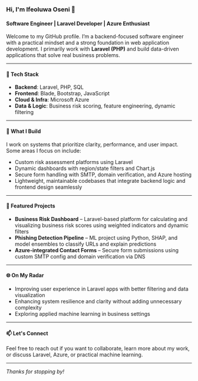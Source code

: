 ### Hi, I'm Ifeoluwa Oseni 👋  
#### Software Engineer | Laravel Developer | Azure Enthusiast

Welcome to my GitHub profile. I’m a backend-focused software engineer with a practical mindset and a strong foundation in web application development. I primarily work with **Laravel (PHP)** and build data-driven applications that solve real business problems.

---

#### 🧰 Tech Stack  
- **Backend**: Laravel, PHP, SQL  
- **Frontend**: Blade, Bootstrap, JavaScript  
- **Cloud & Infra**: Microsoft Azure  
- **Data & Logic**: Business risk scoring, feature engineering, dynamic filtering

---

#### 🧱 What I Build  
I work on systems that prioritize clarity, performance, and user impact. Some areas I focus on include:  
- Custom risk assessment platforms using Laravel  
- Dynamic dashboards with region/state filters and Chart.js  
- Secure form handling with SMTP, domain verification, and Azure hosting  
- Lightweight, maintainable codebases that integrate backend logic and frontend design seamlessly

---

#### 📌 Featured Projects  
- **Business Risk Dashboard** – Laravel-based platform for calculating and visualizing business risk scores using weighted indicators and dynamic filters  
- **Phishing Detection Pipeline** – ML project using Python, SHAP, and model ensembles to classify URLs and explain predictions  
- **Azure-integrated Contact Forms** – Secure form submissions using custom SMTP config and domain verification via DNS  

---

#### 🌐 On My Radar  
- Improving user experience in Laravel apps with better filtering and data visualization  
- Enhancing system resilience and clarity without adding unnecessary complexity  
- Exploring applied machine learning in business settings

---

#### 📫 Let's Connect  
Feel free to reach out if you want to collaborate, learn more about my work, or discuss Laravel, Azure, or practical machine learning.

---

_Thanks for stopping by!_
